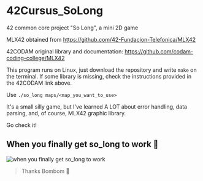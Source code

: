 # 42Cursus_SoLong
42 common core project "So Long", a mini 2D game

MLX42 obtained from https://github.com/42-Fundacion-Telefonica/MLX42

42CODAM original library and documentation: https://github.com/codam-coding-college/MLX42

This program runs on Linux, just download the repository and write ```make``` on the terminal. If some library is missing, check the instructions provided in the 42CODAM link above.

Use ```./so_long maps/<map_you_want_to_use>```

It's a small silly game, but I've learned A LOT about error handling, data parsing, and, of course, MLX42 graphic library.

Go check it!

## When you finally get so_long to work 🚀

![when you finally get so_long to work](https://media.giphy.com/media/v1.Y2lkPTc5MGI3NjExODk3aHdoZDRvcGlscWgzcnhxMnA2cHdkdmRoZHBoY2N2MGJsZ3VpaSZlcD12MV9naWZzX3NlYXJjaCZjdD1n/9u4TXfoIM7wQHnfR1p/giphy.gif)

>Thanks Bombom 🖤
